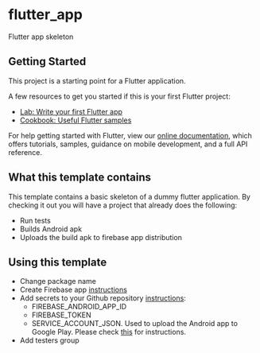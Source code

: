 # flutter_app

Flutter app skeleton

## Getting Started

This project is a starting point for a Flutter application.

A few resources to get you started if this is your first Flutter project:

- [Lab: Write your first Flutter app](https://flutter.dev/docs/get-started/codelab)
- [Cookbook: Useful Flutter samples](https://flutter.dev/docs/cookbook)

For help getting started with Flutter, view our
[online documentation](https://flutter.dev/docs), which offers tutorials,
samples, guidance on mobile development, and a full API reference.

## What this template contains
This template contains a basic skeleton of a dummy flutter application. By checking it out you will
have a project that already does the following:
- Run tests
- Builds Android apk
- Uploads the build apk to firebase app distribution

## Using this template

- Change package name
- Create Firebase app [instructions](https://firebase.google.com/docs/flutter/setup)
- Add secrets to your Github repository [instructions](https://github.com/marketplace/actions/firebase-app-distribution):
    - FIREBASE_ANDROID_APP_ID
    - FIREBASE_TOKEN
    - SERVICE_ACCOUNT_JSON. Used to upload the Android app to Google Play. Please check [this](https://developers.google.com/android-publisher/getting_started#:~:text=Google%20Play%20Console.-,Go%20to%20the%20API%20access%20page%20on%20the%20Google%20Play,Google%20Play%20Console%2C%20click%20Done.) for instructions.
- Add testers group

